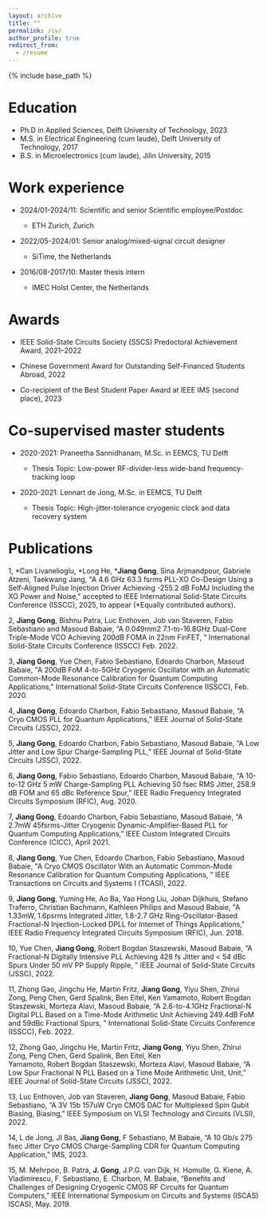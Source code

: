 ```yaml
---
layout: archive
title: ""
permalink: /cv/
author_profile: true
redirect_from:
  - /resume
---
```


{% include base_path %}

Education
======
* Ph.D in Applied Sciences, Delft University of Technology, 2023
* M.S. in Electrical Engineering (cum laude), Delft University of Technology, 2017
* B.S. in Microelectronics (cum laude), Jilin University, 2015

Work experience
======
* 2024/01-2024/11: Scientific and senior Scientific employee/Postdoc
  * ETH Zurich, Zurich

* 2022/05-2024/01: Senior analog/mixed-signal circuit designer
  * SiTime, the Netherlands

* 2016/08-2017/10: Master thesis intern
  * IMEC Holst Center, the Netherlands

Awards
======
* IEEE Solid-State Circuits Society (SSCS) Predoctoral Achievement Award, 2021–2022
  
*  Chinese Government Award for Outstanding Self-Financed Students Abroad, 2022

* Co-recipient of the Best Student Paper Award at IEEE IMS (second place), 2023

Co-supervised master students 
======
* 2020-2021: Praneetha Sannidhanam, M.Sc. in EEMCS, TU Delft
  * Thesis Topic: Low-power RF-divider-less wide-band frequency-tracking loop

* 2020-2021: Lennart de Jong, M.Sc. in EEMCS, TU Delft
  * Thesis Topic: High-jitter-tolerance cryogenic clock and data recovery system
 
Publications
======
1, *Can Livanelioglu, *Long He, ***Jiang Gong**, Sina Arjmandpour, Gabriele Atzeni, Taekwang Jang, "A 4.6 GHz 63.3 fsrms PLL-XO Co-Design Using a Self-Aligned Pulse Injection Driver Achieving -255.2 dB FoMJ Including the XO Power and Noise," accepted to IEEE International Solid-State Circuits Conference (ISSCC), 2025, to appear (*Equally contributed authors).

2, **Jiang Gong**, Bishnu Patra, Luc Enthoven, Job van Staveren, Fabio Sebastiano and Masoud Babaie, “A 0.049mm2 7.1-to-16.8GHz Dual-Core Triple-Mode VCO Achieving 200dB FOMA in 22nm FinFET, ” International Solid-State Circuits Conference (ISSCC) Feb. 2022.

3, **Jiang Gong**, Yue Chen, Fabio Sebastiano, Edoardo Charbon, Masoud Babaie, "A 200dB FoM 4-to-5GHz Cryogenic Oscillator with an Automatic Common-Mode Resonance Calibration for Quantum Computing Applications," International Solid-State Circuits 
   Conference (ISSCC), Feb. 2020.

4, **Jiang Gong**, Edoardo Charbon, Fabio Sebastiano, Masoud Babaie, “A Cryo CMOS PLL for Quantum Applications,” IEEE Journal of Solid-State Circuits (JSSC), 2022.

5, **Jiang Gong**, Edoardo Charbon, Fabio Sebastiano, Masoud Babaie, “A Low Jitter and Low Spur Charge-Sampling PLL,” IEEE 
   Journal of Solid-State Circuits (JSSC), 2022.

6, **Jiang Gong**, Fabio Sebastiano, Edoardo Charbon, Masoud Babaie, “A 10-to-12 GHz 5 mW Charge-Sampling PLL Achieving 50 fsec RMS Jitter, 258.9 dB FOM and 65 dBc Reference Spur,” IEEE Radio
   Frequency Integrated Circuits Symposium (RFIC), Aug. 2020.

7, **Jiang Gong**, Edoardo Charbon, Fabio Sebastiano, Masoud Babaie, “A 2.7mW 45fsrms-Jitter Cryogenic Dynamic-Amplifier-Based PLL for Quantum Computing Applications,” IEEE Custom Integrated Circuits Conference (CICC), April 2021.

8, **Jiang Gong**, Yue Chen, Edoardo Charbon, Fabio Sebastiano, Masoud Babaie, "A Cryo CMOS Oscillator With an Automatic Common-Mode Resonance Calibration for Quantum Computing Applications, ” IEEE Transactions on Circuits and Systems I (TCASI), 
    2022.

9, **Jiang Gong**, Yuming He, Ao Ba, Yao Hong Liu, Johan Dijkhuis, Stefano Traferro, Christian Bachmann, Kathleen Philips and Masoud Babaie, "A 1.33mW, 1.6psrms Integrated Jitter, 1.8-2.7 GHz Ring-Oscillator-Based Fractional-N Injection-Locked 
   DPLL for Internet of Things Applications," IEEE Radio Frequency Integrated Circuits Symposium (RFIC), Jun. 2018.

10, Yue Chen, **Jiang Gong**, Robert Bogdan Staszewski, Masoud Babaie, “A Fractional-N Digitally Intensive PLL Achieving 428 fs Jitter and < 54 dBc Spurs Under 50 mV PP Supply Ripple, ” IEEE Journal of Solid-State Circuits (JSSC), 2022.

11, Zhong Gao, Jingchu He, Martin Fritz, **Jiang Gong**, Yiyu Shen, Zhirui Zong, Peng Chen, Gerd Spalink, Ben Eitel, Ken 
   Yamamoto, Robert Bogdan Staszewski, Morteza Alavi, Masoud Babaie, “A 2.6-to-4.1GHz Fractional-N Digital PLL Based on a 
   Time-Mode Arithmetic Unit Achieving 249.4dB FoM and 59dBc Fractional Spurs, ” International Solid-State Circuits 
   Conference (ISSCC), Feb. 2022.

12, Zhong Gao, Jingchu He, Martin Fritz, **Jiang Gong**, Yiyu Shen, Zhirui Zong, Peng Chen, Gerd Spalink, Ben Eitel, Ken     
    Yamamoto, Robert Bogdan Staszewski, Morteza Alavi, Masoud Babaie, “A Low Spur Fractional N PLL Based on a Time Mode 
    Arithmetic Unit, Unit,” IEEE Journal of Solid-State Circuits (JSSC), 2022.

13, Luc Enthoven, Job van Staveren, **Jiang Gong**, Masoud Babaie, Fabio Sebastiano, “A 3V 15b 157uW Cryo CMOS DAC for 
    Multiplexed Spin Qubit Biasing, Biasing,” IEEE Symposium on VLSI Technology and Circuits (VLSI), 2022.

14, L de Jong, JI Bas, **Jiang Gong**, F Sebastiano, M Babaie, “A 10 Gb/s 275 fsec Jitter Cryo CMOS Charge-Sampling CDR for 
    Quantum Computing Application,” IMS, 2023.

15, M. Mehrpoo, B. Patra, **J. Gong**, J.P.G. van Dijk, H. Homulle, G. Kiene, A. Vladimirescu, F. Sebastiano,
   E. Charbon, M. Babaie, “Benefits and Challenges of Designing Cryogenic CMOS RF Circuits for Quantum
   Computers,” IEEE International Symposium on Circuits and Systems (ISCAS) ISCAS), May. 2019.
